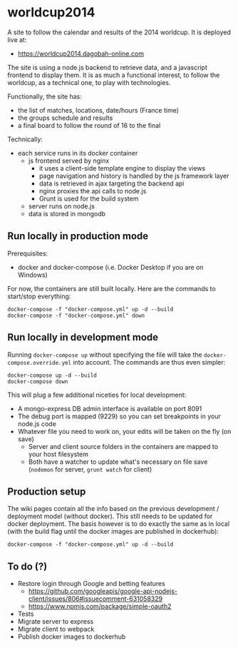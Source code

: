 # worldcup2014

A site to follow the calendar and results of the 2014 worldcup. It is deployed live at:

- <https://worldcup2014.dagobah-online.com>

The site is using a node.js backend to retrieve data, and a javascript frontend to display them. It is as much a functional interest, to follow the worldcup, as a technical one, to play with technologies.

Functionally, the site has:

- the list of matches, locations, date/hours (France time)
- the groups schedule and results
- a final board to follow the round of 16 to the final

Technically:

- each service runs in its docker container
  - js frontend served by nginx
    - it uses a client-side template engine to display the views
    - page navigation and history is handled by the js framework layer
    - data is retrieved in ajax targeting the backend api
    - nginx proxies the api calls to node.js
    - Grunt is used for the build system
  - server runs on node.js
  - data is stored in mongodb

## Run locally in production mode

Prerequisites:

- docker and docker-compose (i.e. Docker Desktop if you are on Windows)

For now, the containers are still built locally. Here are the commands to start/stop everything:

    docker-compose -f "docker-compose.yml" up -d --build
    docker-compose -f "docker-compose.yml" down

## Run locally in development mode

Running `docker-compose up` without specifying the file will take the `docker-compose.override.yml` into account. The commands are thus even simpler:

    docker-compose up -d --build
    docker-compose down

This will plug a few additional niceties for local development:

- A mongo-express DB admin interface is available on port 8091
- The debug port is mapped (9229) so you can set breakpoints in your node.js code
- Whatever file you need to work on, your edits will be taken on the fly (on save)
  - Server and client source folders in the containers are mapped to your host filesystem
  - Both have a watcher to update what's necessary on file save (`nodemon` for server, `grunt watch` for client)

## Production setup

The wiki pages contain all the info based on the previous development / deployment model (without docker). This still needs to be updated for docker deployment. The basis however is to do exactly the same as in local (with the build flag until the docker images are published in dockerhub):

    docker-compose -f "docker-compose.yml" up -d --build

## To do (?)

- Restore login through Google and betting features
  - <https://github.com/googleapis/google-api-nodejs-client/issues/806#issuecomment-631058329>
  - <https://www.npmjs.com/package/simple-oauth2>
- Tests
- Migrate server to express
- Migrate client to webpack
- Publish docker images to dockerhub

